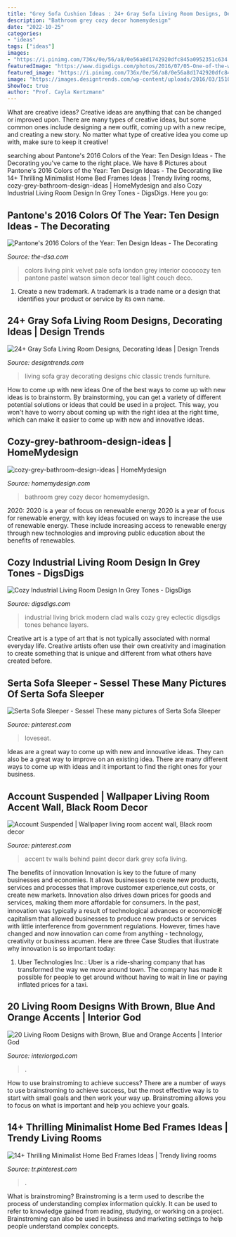 ```yaml
---
title: "Grey Sofa Cushion Ideas : 24+ Gray Sofa Living Room Designs, Decorating Ideas"
description: "Bathroom grey cozy decor homemydesign"
date: "2022-10-25"
categories:
- "ideas"
tags: ["ideas"]
images:
- "https://i.pinimg.com/736x/0e/56/a8/0e56a8d1742920dfc845a0952351c634.jpg"
featuredImage: "https://www.digsdigs.com/photos/2016/07/05-One-of-the-walls-is-clad-in-white-brick-775x1264.jpg"
featured_image: "https://i.pinimg.com/736x/0e/56/a8/0e56a8d1742920dfc845a0952351c634.jpg"
image: "https://images.designtrends.com/wp-content/uploads/2016/03/15103403/Chic-Gray-Sofa-Design.jpeg"
ShowToc: true
author: "Prof. Cayla Kertzmann"
---
```



What are creative ideas?
Creative ideas are anything that can be changed or improved upon. There are many types of creative ideas, but some common ones include designing a new outfit, coming up with a new recipe, and creating a new story. No matter what type of creative idea you come up with, make sure to keep it creative!

	

		
searching about Pantone&#039;s 2016 Colors of the Year: Ten Design Ideas - The Decorating you've came to the right place. We have 8 Pictures about Pantone&#039;s 2016 Colors of the Year: Ten Design Ideas - The Decorating like 14+ Thrilling Minimalist Home Bed Frames Ideas | Trendy living rooms, cozy-grey-bathroom-design-ideas | HomeMydesign and also Cozy Industrial Living Room Design In Grey Tones - DigsDigs. Here you go:
		
    
## Pantone&#039;s 2016 Colors Of The Year: Ten Design Ideas - The Decorating

<img loading=lazy src="http://the-dsa.com/wp-content/uploads/2016/01/simon-watson-living-room-pale-pink-blue-london-cococozy-blue-velvet-sofa-1.jpg" onerror="this.onerror=null;this.src='https://tse2.mm.bing.net/th?id=OIP.4dhA7p1OocbRzWINWZTQ_QHaFz&amp;pid=15.1';" alt="Pantone&#039;s 2016 Colors of the Year: Ten Design Ideas - The Decorating">

_Source: the-dsa.com_

>colors living pink velvet pale sofa london grey interior cococozy ten pantone pastel watson simon decor teal light couch deco. 

	

1. Create a new trademark. A trademark is a trade name or a design that identifies your product or service by its own name.

    
## 24+ Gray Sofa Living Room Designs, Decorating Ideas | Design Trends

<img loading=lazy src="https://images.designtrends.com/wp-content/uploads/2016/03/15103403/Chic-Gray-Sofa-Design.jpeg" onerror="this.onerror=null;this.src='https://tse1.mm.bing.net/th?id=OIP.molo-XNLslhR5MRgOvBLmgHaJ4&amp;pid=15.1';" alt="24+ Gray Sofa Living Room Designs, Decorating Ideas | Design Trends">

_Source: designtrends.com_

>living sofa gray decorating designs chic classic trends furniture. 

	

How to come up with new ideas
One of the best ways to come up with new ideas is to brainstorm. By brainstorming, you can get a variety of different potential solutions or ideas that could be used in a project. This way, you won't have to worry about coming up with the right idea at the right time, which can make it easier to come up with new and innovative ideas.

    
## Cozy-grey-bathroom-design-ideas | HomeMydesign

<img loading=lazy src="https://homemydesign.com/wp-content/uploads/2019/10/cozy-grey-bathroom-design-ideas.jpg" onerror="this.onerror=null;this.src='https://tse3.mm.bing.net/th?id=OIP.KSWVINzlZSqwQDKIyw-q8QHaLP&amp;pid=15.1';" alt="cozy-grey-bathroom-design-ideas | HomeMydesign">

_Source: homemydesign.com_

>bathroom grey cozy decor homemydesign. 

	

2020: 2020 is a year of focus on renewable energy
2020 is a year of focus for renewable energy, with key ideas focused on ways to increase the use of renewable energy. These include increasing access to renewable energy through new technologies and improving public education about the benefits of renewables.

    
## Cozy Industrial Living Room Design In Grey Tones - DigsDigs

<img loading=lazy src="https://www.digsdigs.com/photos/2016/07/05-One-of-the-walls-is-clad-in-white-brick-775x1264.jpg" onerror="this.onerror=null;this.src='https://tse3.mm.bing.net/th?id=OIP.ycteRiIxFoq3JYh3LTSjeAHaMF&amp;pid=15.1';" alt="Cozy Industrial Living Room Design In Grey Tones - DigsDigs">

_Source: digsdigs.com_

>industrial living brick modern clad walls cozy grey eclectic digsdigs tones behance layers. 

	

Creative art is a type of art that is not typically associated with normal everyday life. Creative artists often use their own creativity and imagination to create something that is unique and different from what others have created before.

    
## Serta Sofa Sleeper - Sessel These Many Pictures Of Serta Sofa Sleeper

<img loading=lazy src="https://i.pinimg.com/736x/0e/56/a8/0e56a8d1742920dfc845a0952351c634.jpg" onerror="this.onerror=null;this.src='https://tse1.mm.bing.net/th?id=OIP.CgLbX63o8UiL-Po_UPmSCAHaGa&amp;pid=15.1';" alt="Serta Sofa Sleeper - Sessel These many pictures of Serta Sofa Sleeper">

_Source: pinterest.com_

>loveseat. 

	

Ideas are a great way to come up with new and innovative ideas. They can also be a great way to improve on an existing idea. There are many different ways to come up with ideas and it important to find the right ones for your business.

    
## Account Suspended | Wallpaper Living Room Accent Wall, Black Room Decor

<img loading=lazy src="https://i.pinimg.com/736x/2f/a3/f6/2fa3f6994d9af0185d41f21213b79ec7--tv-accent-wall-ideas-accent-walls.jpg" onerror="this.onerror=null;this.src='https://tse3.mm.bing.net/th?id=OIP.mNtG7KN9lOemC0byfNb5aQHaJ4&amp;pid=15.1';" alt="Account Suspended | Wallpaper living room accent wall, Black room decor">

_Source: pinterest.com_

>accent tv walls behind paint decor dark grey sofa living. 

	

The benefits of innovation
Innovation is key to the future of many businesses and economies. It allows businesses to create new products, services and processes that improve customer experience,cut costs, or create new markets. Innovation also drives down prices for goods and services, making them more affordable for consumers. In the past, innovation was typically a result of technological advances or economic者 capitalism that allowed businesses to produce new products or services with little interference from government regulations. However, times have changed and now innovation can come from anything - technology, creativity or business acumen. Here are three Case Studies that illustrate why innovation is so important today: 
1) Uber Technologies Inc.: Uber is a ride-sharing company that has transformed the way we move around town. The company has made it possible for people to get around without having to wait in line or paying inflated prices for a taxi.

    
## 20 Living Room Designs With Brown, Blue And Orange Accents | Interior God

<img loading=lazy src="https://www.interiorgod.com/wp-content/uploads/2016/07/Contemporary-Brown-Leather-Sofa-With-Orange-Throw-Pillows.jpg" onerror="this.onerror=null;this.src='https://tse2.mm.bing.net/th?id=OIP.4TCiIx9d1RkVutFUkRhfqgHaJ4&amp;pid=15.1';" alt="20 Living Room Designs with Brown, Blue and Orange Accents | Interior God">

_Source: interiorgod.com_

>. 

	

How to use brainstroming to achieve success?
There are a number of ways to use brainstroming to achieve success, but the most effective way is to start with small goals and then work your way up. Brainstroming allows you to focus on what is important and help you achieve your goals.

    
## 14+ Thrilling Minimalist Home Bed Frames Ideas | Trendy Living Rooms

<img loading=lazy src="https://i.pinimg.com/736x/61/86/13/6186137831dd199f4c8373768918f890.jpg" onerror="this.onerror=null;this.src='https://tse1.mm.bing.net/th?id=OIP.pmmFvS_cDr9N27D2eYwVkgHaJ3&amp;pid=15.1';" alt="14+ Thrilling Minimalist Home Bed Frames Ideas | Trendy living rooms">

_Source: tr.pinterest.com_

>. 

	

What is brainstroming?
Brainstroming is a term used to describe the process of understanding complex information quickly. It can be used to refer to knowledge gained from reading, studying, or working on a project. Brainstroming can also be used in business and marketing settings to help people understand complex concepts.

